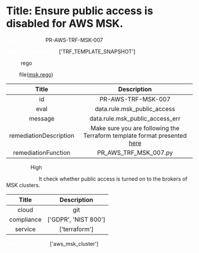



# Title: Ensure public access is disabled for AWS MSK.


***<font color="white">Master Test Id:</font>*** PR-AWS-TRF-MSK-007

***<font color="white">Master Snapshot Id:</font>*** ['TRF_TEMPLATE_SNAPSHOT']

***<font color="white">type:</font>*** rego

***<font color="white">rule:</font>*** file([msk.rego])  
  
  
  
  

|Title|Description|
| :---: | :---: |
|id|PR-AWS-TRF-MSK-007|
|eval|data.rule.msk_public_access|
|message|data.rule.msk_public_access_err|
|remediationDescription|Make sure you are following the Terraform template format presented <a href='https://registry.terraform.io/providers/hashicorp/aws/latest/docs/resources/msk_cluster#example-usage' target='_blank'>here</a>|
|remediationFunction|PR_AWS_TRF_MSK_007.py|


***<font color="white">Severity:</font>*** High

***<font color="white">Description:</font>*** It check whether public access is turned on to the brokers of MSK clusters.  
  
  

|Title|Description|
| :---: | :---: |
|cloud|git|
|compliance|['GDPR', 'NIST 800']|
|service|['terraform']|


***<font color="white">Resource Types:</font>*** ['aws_msk_cluster']


[msk.rego]: https://github.com/prancer-io/prancer-compliance-test/tree/master/aws/terraform/msk.rego
